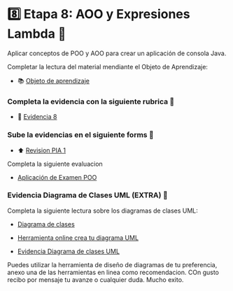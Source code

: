 # :eight: Etapa 8: AOO y Expresiones Lambda :moyai:

Aplicar conceptos de POO y AOO para crear un aplicación de consola Java.

Completar la lectura del material mendiante el Objeto de Aprendizaje:

- :books: [Objeto de aprendizaje](http://ded.uanl.mx/CDIS/JAVA/etapa8/story_html5.html)

### Completa la evidencia con la siguiente rubrica :school_satchel:

- :notebook: [Evidencia 8](https://mega.nz/file/qKoC1ZCC#JI8Pp6lcJd6uYsLo40fMs3sOwL9-us8a_aqLR8KG_vs)

### Sube la evidencias en el siguiente forms :confetti_ball:

- :arrow_up: [Revision PIA 1](https://mega.nz/file/GDpWGJiR#vT7GIPn4a-SVt2xvRcznp0GsMJI8LCQaAc3zZODPd6s)

Completa la siguiente evaluacion

- [Aplicación de Examen POO](https://forms.office.com/Pages/ResponsePage.aspx?id=EZDKymp73kSGHwlaLKiDt-Bc110OKV1JhhMBmULhZ4tUNVIzVkVGR0M0OU5SSlhXVTBRQ0tJVEFKNS4u)


### Evidencia Diagrama de Clases UML (EXTRA) :atm:

Completa la siguiente lectura sobre los diagramas de clases UML:

- [Diagrama de clases](https://drive.google.com/file/d/13bIp0x3e6DIBRgBeBFg9xStHE_Rkufth/view?usp=sharing)

- [Herramienta online crea tu diagrama UML](https://online.visual-paradigm.com/drive/#diagramlist:proj=0&new=BlockFlowDiagram)

- [Evidencia Diagrama de clases UML](https://drive.google.com/file/d/1XIpP_KdNN54srSpfdQCyPwZ3RIgiXFKc/view?usp=sharing)

Puedes utilizar la herramienta de diseño de diagramas de tu preferencia, anexo una de las herramientas en linea como recomendacion. 
COn gusto recibo por mensaje tu avanze o cualquier duda. Mucho exito.
